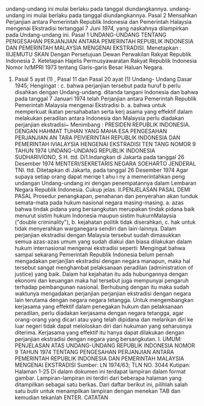  undang-undang ini mulai berlaku pada tanggal diundangkannya. undang-undang ini mulai berlaku pada tanggal diundangkannya.
Pasal 2
Mensahkan Perjanjian antara Pemerintah Republik Indonesia dan Pemerintah Halaysia mengenai Ekstradisi tertanggal 7 Juni _1974,_ yang naskahnya dilampirkan pada Undang-undang ini.
Pasal 1
UNDANG-UNDANG TENTANG PENGESAHAN PERJANJIAN ANTARA PEMERINTAH REPUBLIK INDONESIA DAN PEMERINTAH MALAYSIA MENGENAI EKSTRADISI. Menetapkan : IIIJEMUTU SKAN Dengan Persetujuan Dewan Perwakilan Rakyat Republik Indonesia 2. Ketetapan Hajelis Permusyawaratan Rakyat Republik Indonesia Nomor Iv/MPRI 1973 tentang Garis-garis Besar Haluan Negara.
1. Pasal 5 ayat (1) , Pasal 11 dan Pasal 20 ayat (1) Undang- Undang Dasar 1945; Hengingat :
c. bahwa perjanjian tersebut pada huruf b perlu disahkan dengan Undang-undang. ditanda tangani Indonesia dan bahwa pada tanggal 7 Januari 1974 telah Perjanjian antara Pemerintah Republik Pemerintah Malaysia mengenai Ekstradisi b.
a. bahwa untuk memperkuat ikatan persahabatan serta kerj asama yang effektif dalam melakukan peradilan antara Indonesia dan Malaysia perlu diadakan perjanjian ekstradisi~
Menimbang :
 PRESIDEN REPUBLIK INDONESIA. DENGAN HAHMAT TUHAN YANG MAHA ESA PENGESAHAN PERJANJIAN AN TARA PElVlERINTAH REPUBLIK INDONESIA DAN PEMERINTAH lVlALAYSIA HENGENAI EKSTRADISI TEN TANG NOMOR 9 TAHUN 1974 UNDANG-UNDANG REPUBLIK INDONESIA SUDHARlVlONO, S H. ttd. Di1.lndangkan di Jakarta pada tanggal 26 Desember 1974 MENTERI/SEKRETARIS NEGARA SOEHARTO JENDERAL TNI. ttd. Ditetapkan di Jakarta, pada tanggal 26 Desember 1974 Agar supaya setiap orang dapat meriqe t ahu i ny a memerintahkan peng undangan Undang-undang ini dengan penempatannya dalam Lembaran Negara Republik Indonesia. Cukup jelas. II.PENJELASAN PASAL DEMI PASAL Prosedur penangkapan, penahanan dan penyerahan akan tunduk semata-mata pada hukum nasional negara masing-masing.
a. azas bahwa tindak pidana yang bersangkutan merupakan tindak pidana baik menurut sistim hukum Indonesia maupun sistim hukurnMalaysia ("double criminality"), b. kejahatan politik tidak diserahkan, c. hak untuk tidak menyerahkan warganegara sendiri dan lain-lainnya. Dalam perjanjian ekstradisi dengan Malaysia tersebut sudah dimasukkan semua azas-azas umum yang sudah diakui dan biasa dilakukan dalam hukum internasional mengenai ekstradisi seperti: Mengingat bahwa sampai sekarang Pemerintah Republik Indonesia belum pernah mengadakan perjan]lan ekstradisi dengan negara manapun, maka hal tersebut sangat menghambat pelaksanaan peradilan (administration of justice) yang baik. Dalam hal kejahatan itu ada hubungannya dengan ekonomi dan keuangan maka hal tersebut juga mempunyai pengaruh terhadap pembangunan nasional. Berhubung dengan itu maka sudah waktunya mengadakan perjanjian perjanjian ekstradisi dengan negara lain terutama dengan negara negara tetangga. Untuk mengembangkan kerjasama yang effektif dalam penegakan hukum dan pelaksanaan peradilan, perlu diadakan kerjasama dengan negara tetangga, agar orang-orang yang dicari atau yang telah dipidana dan melarikan diri ke luar negeri tidak dapat meloloskan diri dari hukuman yang seharusnya diterima. Kerjasama yang effektif itu hanya dapat dilakukan dengan perjanjian ekstradisi dengan negara yang bersangkutan. I. UMUM: PENJELASAN ATAS UNDANG-UNDANG REPUBLIK INDONESIA NOMOR 9 TAHUN 1974 TENTANG PENGESAHAN PERJANJIAN ANTARA PEMERINTAH REPUBLIK INDONESIA DAN PEMERINTAH MALAYSIA MENGENAI EKSTRADISI Sumber: LN 1974/63; TLN NO. 3044 Kutipan: Halaman 1-25 Di dalam dokumen ini terdapat lampiran dalam format gambar. Lampiran-lampiran ini terdiri dari beberapa halaman yang ditampilkan sebagai satu berkas. Dari daftar berikut ini, pilihlah salah satu butir untuk menampilkan lampiran dengan menekan TAB dan kemudian tekanlah ENTER. CATATAN
